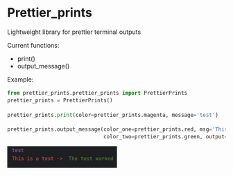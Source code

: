 # Prettier_prints

Lightweight library for prettier terminal outputs

Current functions:
 - print()
 - output_message() 

Example:
```python
from prettier_prints.prettier_prints import PrettierPrints
prettier_prints = PrettierPrints()

prettier_prints.print(color=prettier_prints.magenta, message='test')

prettier_prints.output_message(color_one=prettier_prints.red, msg='This is a test',
                               color_two=prettier_prints.green, output='The test worked')
```
<img src="assets/print_output.png" height="50" height="50" alt="outputImage">
